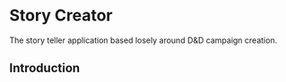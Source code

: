 # Story Creator

The story teller application based losely around D&D campaign creation.

## Introduction



## 